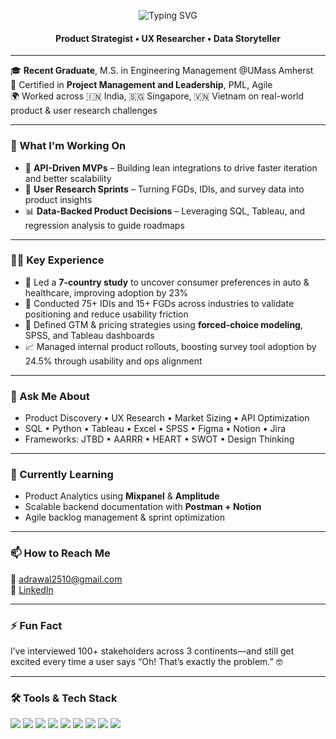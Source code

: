 <p align="center">
  <img src="https://readme-typing-svg.demolab.com?font=Fira+Code&weight=600&size=32&pause=1000&color=0078D7&center=true&vCenter=true&width=600&lines=Hi%2C+I'm+Abhishek+Rawal;Product+%7C+UX+Researcher;Data+Analyst+%7C+Product+Strategist" alt="Typing SVG" />
</p>

<h4 align="center">Product Strategist • UX Researcher • Data Storyteller</h4>

---

🎓 **Recent Graduate**, M.S. in Engineering Management @UMass Amherst  
📜 Certified in **Project Management and Leadership**, PML, Agile  
🌍 Worked across 🇮🇳 India, 🇸🇬 Singapore, 🇻🇳 Vietnam on real-world product & user research challenges

---

### 🔭 What I'm Working On
- 🔌 **API-Driven MVPs** – Building lean integrations to drive faster iteration and better scalability  
- 🎯 **User Research Sprints** – Turning FGDs, IDIs, and survey data into product insights  
- 📊 **Data-Backed Product Decisions** – Leveraging SQL, Tableau, and regression analysis to guide roadmaps  

---

### 👨‍💻 Key Experience
- 🧪 Led a **7-country study** to uncover consumer preferences in auto & healthcare, improving adoption by 23%  
- 🧠 Conducted 75+ IDIs and 15+ FGDs across industries to validate positioning and reduce usability friction  
- 💼 Defined GTM & pricing strategies using **forced-choice modeling**, SPSS, and Tableau dashboards  
- 📈 Managed internal product rollouts, boosting survey tool adoption by 24.5% through usability and ops alignment  

---

### 💬 Ask Me About
- Product Discovery • UX Research • Market Sizing • API Optimization  
- SQL • Python • Tableau • Excel • SPSS • Figma • Notion • Jira  
- Frameworks: JTBD • AARRR • HEART • SWOT • Design Thinking  

---

### 🌱 Currently Learning
- Product Analytics using **Mixpanel** & **Amplitude**  
- Scalable backend documentation with **Postman + Notion**  
- Agile backlog management & sprint optimization  

---

### 📫 How to Reach Me
📧 [adrawal2510@gmail.com](mailto:adrawal2510@gmail.com)  
🔗 [LinkedIn](https://www.linkedin.com/in/abhishek-rawal-2510/)  

---

### ⚡ Fun Fact
I’ve interviewed 100+ stakeholders across 3 continents—and still get excited every time a user says “Oh! That’s exactly the problem.” 🤓

---

### 🛠️ Tools & Tech Stack

<p align="left">
  <img src="https://img.shields.io/badge/Python-3776AB?style=for-the-badge&logo=python&logoColor=white"/>
  <img src="https://img.shields.io/badge/SQL-336791?style=for-the-badge&logo=postgresql&logoColor=white"/>
  <img src="https://img.shields.io/badge/SPSS-003B71?style=for-the-badge&logo=ibm&logoColor=white"/>
  <img src="https://img.shields.io/badge/Tableau-E97627?style=for-the-badge&logo=Tableau&logoColor=white"/>
  <img src="https://img.shields.io/badge/Excel-217346?style=for-the-badge&logo=microsoft-excel&logoColor=white"/>
  <img src="https://img.shields.io/badge/Figma-F24E1E?style=for-the-badge&logo=figma&logoColor=white"/>
  <img src="https://img.shields.io/badge/Jira-0052CC?style=for-the-badge&logo=jira&logoColor=white"/>
  <img src="https://img.shields.io/badge/Notion-000000?style=for-the-badge&logo=notion&logoColor=white"/>
  <img src="https://img.shields.io/badge/Postman-FF6C37?style=for-the-badge&logo=postman&logoColor=white"/>
</p>
